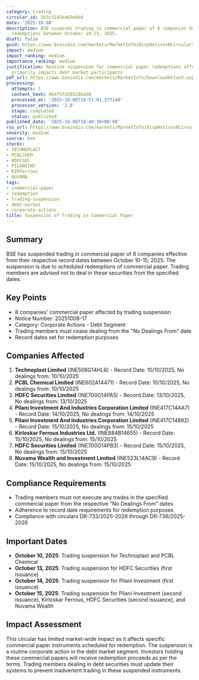 ```yaml
---
category: trading
circular_id: 5b3c3145ba63e6bd
date: '2025-10-08'
description: BSE suspends trading in commercial paper of 8 companies due to upcoming
  redemptions between October 10-15, 2025.
draft: false
guid: https://www.bseindia.com/markets/MarketInfo/DispNoticesNCirculars.aspx?Noticeid={7DD130AF-D74A-4BEC-B090-ED0AD1A1A04B}&noticeno=20251008-17&dt=10/08/2025&icount=17&totcount=67&flag=0
impact: medium
impact_ranking: medium
importance_ranking: medium
justification: Routine suspension for commercial paper redemptions affecting 8 companies,
  primarily impacts debt market participants
pdf_url: https://www.bseindia.com/markets/MarketInfo/DownloadAttach.aspx?id=20251008-17&attachedId=
processing:
  attempts: 1
  content_hash: d64f5fd20528bdd0
  processed_at: '2025-10-08T18:51:01.577140'
  processor_version: '2.0'
  stage: completed
  status: published
published_date: '2025-10-08T10:40:10+00:00'
rss_url: https://www.bseindia.com/markets/MarketInfo/DispNoticesNCirculars.aspx?Noticeid={7DD130AF-D74A-4BEC-B090-ED0AD1A1A04B}&noticeno=20251008-17&dt=10/08/2025&icount=17&totcount=67&flag=0
severity: medium
source: bse
stocks:
- TECHNOPLAST
- PCBLCHEM
- HDFCSEC
- PILANIINV
- KIRferrous
- NUVAMA
tags:
- commercial-paper
- redemption
- trading-suspension
- debt-market
- corporate-actions
title: Suspension of Trading in Commercial Paper
---
```


## Summary

BSE has suspended trading in commercial paper of 8 companies effective from their respective record dates between October 10-15, 2025. The suspension is due to scheduled redemptions of commercial paper. Trading members are advised not to deal in these securities from the specified dates.

## Key Points

- 8 companies' commercial paper affected by trading suspension
- Notice Number: 20251008-17
- Category: Corporate Actions - Debt Segment
- Trading members must cease dealing from the "No Dealings From" date
- Record dates set for redemption purposes

## Companies Affected

1. **Technoplast Limited** (INE508G14HL6) - Record Date: 10/10/2025, No dealings from: 10/10/2025
2. **PCBL Chemical Limited** (INE602A14471) - Record Date: 10/10/2025, No dealings from: 10/10/2025
3. **HDFC Securities Limited** (INE700G14PA5) - Record Date: 13/10/2025, No dealings from: 13/10/2025
4. **Pilani Investment And Industries Corporation Limited** (INE417C14AA7) - Record Date: 14/10/2025, No dealings from: 14/10/2025
5. **Pilani Investment And Industries Corporation Limited** (INE417C14892) - Record Date: 15/10/2025, No dealings from: 15/10/2025
6. **Kirloskar Ferrous Industries Ltd.** (INE884B14655) - Record Date: 15/10/2025, No dealings from: 15/10/2025
7. **HDFC Securities Limited** (INE700G14PB3) - Record Date: 15/10/2025, No dealings from: 15/10/2025
8. **Nuvama Wealth and Investment Limited** (INE523L14AC9) - Record Date: 15/10/2025, No dealings from: 15/10/2025

## Compliance Requirements

- Trading members must not execute any trades in the specified commercial paper from the respective "No Dealings From" dates
- Adherence to record date requirements for redemption purposes
- Compliance with circulars DR-733/2025-2026 through DR-736/2025-2026

## Important Dates

- **October 10, 2025**: Trading suspension for Technoplast and PCBL Chemical
- **October 13, 2025**: Trading suspension for HDFC Securities (first issuance)
- **October 14, 2025**: Trading suspension for Pilani Investment (first issuance)
- **October 15, 2025**: Trading suspension for Pilani Investment (second issuance), Kirloskar Ferrous, HDFC Securities (second issuance), and Nuvama Wealth

## Impact Assessment

This circular has limited market-wide impact as it affects specific commercial paper instruments scheduled for redemption. The suspension is a routine corporate action in the debt market segment. Investors holding these commercial papers will receive redemption proceeds as per the terms. Trading members dealing in debt securities must update their systems to prevent inadvertent trading in these suspended instruments.